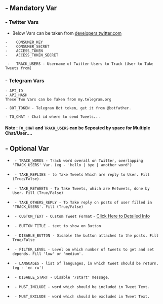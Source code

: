 ## - Mandatory Var

### - Twitter Vars 
- Below Vars can be taken from [developers.twitter.com](https://developers.twitter.com)

```
-    CONSUMER_KEY
-    CONSUMER_SECRET
-    ACCESS_TOKEN
-    ACCESS_TOKEN_SECRET
```
```
 -   TRACK_USERS - Username of Twitter Users to Track (User to Take Tweets from)
 ```

### - Telegram Vars
```
- API_ID
- API_HASH
These Two Vars can be Taken from my.telegram.org
```

```
- BOT_TOKEN - Telegram Bot token, get it from @botfather.
```
```
- TO_CHAT - Chat id where to send Tweets...
```


#### Note : `TO_CHAT` and `TRACK_USERS` can be Sepeated by space for Multiple Chat/User....


## - Optional Var
- ` - TRACK_WORDS - Track word overall on Twitter, overlapping 'TRACK_USERS' Var. (eg - 'hello | bye | another word')`

- ` - TAKE_REPLIES - to Take Tweets Which are reply to User. Fill (True/False).`
- ` - TAKE_RETWEETS - To Take Tweets, which are Retweets, done by User. Fill (True/False)`
- ` - TAKE_OTHERS_REPLY - To Take reply on posts of user filled in 'TRACK_USERS'. Fill (True/False)`
- ` - CUSTOM_TEXT - Custom Tweet Format` - [Click Here to Detailed Info](./formatting.md)
- ` - BUTTON_TITLE - text to show on Button`
- ` - DISABLE_BUTTON - Disable the button attached to the posts. Fill True/False`
- ` - FILTER_LEVEL - Level on which number of tweets to get and set depends. Fill 'low' or 'medium'.`
- ` - LANGUAGES - list of languages, in which tweet should be return. (eg - 'en ru')`
- ` - DISABLE_START - Disable '/start' message.`
- ` - MUST_INCLUDE - word which should be included in Tweet Text.`
- ` - MUST_EXCLUDE - word which should be excluded in Tweet Text.`